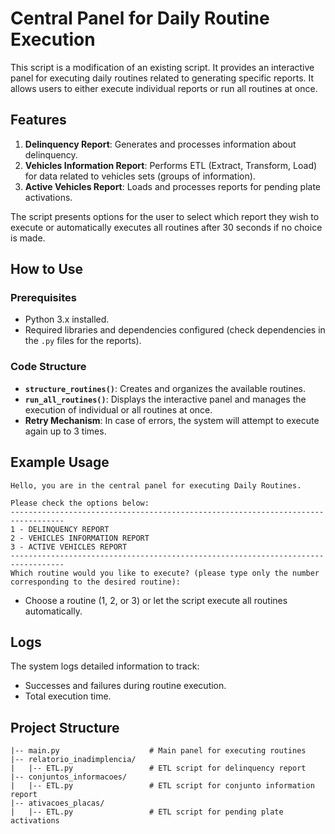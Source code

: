 # Central Panel for Daily Routine Execution

This script is a modification of an existing script. It provides an interactive panel for executing daily routines related to generating specific reports. It allows users to either execute individual reports or run all routines at once.

## Features

1. **Delinquency Report**: Generates and processes information about delinquency.
2. **Vehicles Information Report**: Performs ETL (Extract, Transform, Load) for data related to vehicles sets (groups of information).
3. **Active Vehicles Report**: Loads and processes reports for pending plate activations.

The script presents options for the user to select which report they wish to execute or automatically executes all routines after 30 seconds if no choice is made.

## How to Use

### Prerequisites
- Python 3.x installed.
- Required libraries and dependencies configured (check dependencies in the `.py` files for the reports).


### Code Structure
- **`structure_routines()`**: Creates and organizes the available routines.
- **`run_all_routines()`**: Displays the interactive panel and manages the execution of individual or all routines at once.
- **Retry Mechanism**: In case of errors, the system will attempt to execute again up to 3 times.

## Example Usage
```plaintext
Hello, you are in the central panel for executing Daily Routines.

Please check the options below:
----------------------------------------------------------------------------------
1 - DELINQUENCY REPORT
2 - VEHICLES INFORMATION REPORT
3 - ACTIVE VEHICLES REPORT
----------------------------------------------------------------------------------
Which routine would you like to execute? (please type only the number corresponding to the desired routine):
```

- Choose a routine (1, 2, or 3) or let the script execute all routines automatically.

## Logs
The system logs detailed information to track:
- Successes and failures during routine execution.
- Total execution time.

## Project Structure
```plaintext
|-- main.py                    # Main panel for executing routines
|-- relatorio_inadimplencia/
|   |-- ETL.py                 # ETL script for delinquency report
|-- conjuntos_informacoes/
|   |-- ETL.py                 # ETL script for conjunto information report
|-- ativacoes_placas/
|   |-- ETL.py                 # ETL script for pending plate activations
```
